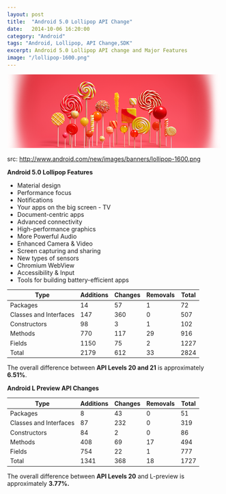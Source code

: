 ```yaml
---
layout: post
title:  "Android 5.0 Lollipop API Change"
date:   2014-10-06 16:20:00
category: "Android"
tags: "Android, Lollipop, API Change,SDK"
excerpt: Android 5.0 Lollipop API change and Major Features
image: "/lollipop-1600.png"
---
```

<img src="/assets/images/posts/lollipop-1600.png" />

src:&nbsp;http://www.android.com/new/images/banners/lollipop-1600.png  

**Android 5.0 Lollipop Features**

* Material design
* Performance focus
* Notifications
* Your apps on the big screen - TV
* Document-centric apps
* Advanced connectivity
* High-performance graphics
* More Powerful Audio
* Enhanced Camera &amp; Video
* Screen capturing and sharing
* New types of sensors
* Chromium WebView
* Accessibility &amp; Input
* Tools for building battery-efficient apps
  
  
| Type                   | Additions | Changes | Removals | Total |
|------------------------|-----------|---------|----------|-------|
| Packages               | 14        | 57      | 1        | 72    |
| Classes and Interfaces | 147       | 360     | 0        | 507   |
| Constructors           | 98        | 3       | 1        | 102   |
| Methods                | 770       | 117     | 29       | 916   |
| Fields                 | 1150      | 75      | 2        | 1227  |
| Total                  | 2179      | 612     | 33       | 2824  |

The overall difference between **API Levels 20 and 21** is approximately **6.51%**.

**Android L Preview API Changes**  
  

| Type                   	| Additions 	| Changes 	| Removals 	| Total 	|
|------------------------	|-----------	|---------	|----------	|-------	|
| Packages               	| 8         	| 43      	| 0        	| 51    	|
| Classes and Interfaces 	| 87        	| 232     	| 0        	| 319   	|
| Constructors           	| 84        	| 2       	| 0        	| 86    	|
| Methods                	| 408       	| 69      	| 17       	| 494   	|
| Fields                 	| 754       	| 22      	| 1        	| 777   	|
| Total                  	| 1341      	| 368     	| 18       	| 1727  	|
The overall difference between&nbsp;**API Levels 20**&nbsp;and L-preview is approximately&nbsp;**3.77%.**

[1]: http://2.bp.blogspot.com/-3NROOpWin6M/VEFyFaBgW8I/AAAAAAAAFOg/BHSoYYcoRuE/s1600/lollipop-1600.png
  